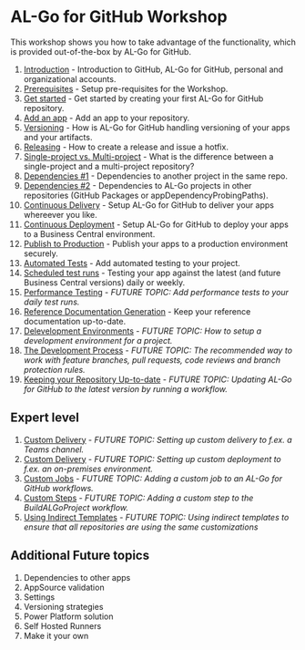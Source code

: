 # AL-Go for GitHub Workshop
This workshop shows you how to take advantage of the functionality, which is provided out-of-the-box by AL-Go for GitHub.

1. [Introduction](Introduction.md) - Introduction to GitHub, AL-Go for GitHub, personal and organizational accounts.
1. [Prerequisites](Prerequisites.md) - Setup pre-requisites for the Workshop.
1. [Get started](GetStarted.md) - Get started by creating your first AL-Go for GitHub repository.
1. [Add an app](AddAnApp.md) - Add an app to your repository.
1. [Versioning](Versioning.md) - How is AL-Go for GitHub handling versioning of your apps and your artifacts.
1. [Releasing](Releasing.md) - How to create a release and issue a hotfix.
1. [Single-project vs. Multi-project](Projects.md) - What is the difference between a single-project and a multi-project repository?
1. [Dependencies #1](Dependencies1.md) - Dependencies to another project in the same repo.
1. [Dependencies #2](Dependencies2.md) - Dependencies to AL-Go projects in other repositories (GitHub Packages or appDependencyProbingPaths).
1. [Continuous Delivery](ContinuousDelivery.md) - Setup AL-Go for GitHub to deliver your apps whereever you like.
1. [Continuous Deployment](ContinuousDeployment.md) - Setup AL-Go for GitHub to deploy your apps to a Business Central environment.
1. [Publish to Production](PublishToProduction.md) - Publish your apps to a production environment securely.
1. [Automated Tests](AutomatedTests.md) - Add automated testing to your project.
1. [Scheduled test runs](ScheduledTestRuns.md) - Testing your app against the latest (and future Business Central versions) daily or weekly.
1. [Performance Testing](PerformanceTesting.md) - *FUTURE TOPIC: Add performance tests to your daily test runs.*
1. [Reference Documentation Generation](ReferenceDoc.md) - Keep your reference documentation up-to-date.
1. [Delevelopment Environments](DevelopmentEnvironments.md) - *FUTURE TOPIC: How to setup a development environment for a project.*
1. [The Development Process](TheDevelopmentProcess.md) - *FUTURE TOPIC: The recommended way to work with feature branches, pull requests, code reviews and branch protection rules.*
1. [Keeping your Repository Up-to-date](KeepUpToDate.md) - *FUTURE TOPIC: Updating AL-Go for GitHub to the latest version by running a workflow.*

## Expert level

1. [Custom Delivery](CustomDelivery.md) - *FUTURE TOPIC: Setting up custom delivery to f.ex. a Teams channel.*
1. [Custom Delivery](CustomDeployment.md) - *FUTURE TOPIC: Setting up custom deployment to f.ex. an on-premises environment.*
1. [Custom Jobs](CustomJobs.md) - *FUTURE TOPIC: Adding a custom job to an AL-Go for GitHub workflows.*
1. [Custom Steps](CustomSteps.md) - *FUTURE TOPIC: Adding a custom step to the BuildALGoProject workflow.*
1. [Using Indirect Templates](IndirectTemplates.md) - *FUTURE TOPIC: Using indirect templates to ensure that all repositories are using the same customizations*

## Additional Future topics
1. Dependencies to other apps
1. AppSource validation
1. Settings
1. Versioning strategies
1. Power Platform solution
1. Self Hosted Runners
1. Make it your own

